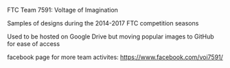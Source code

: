 FTC Team 7591: Voltage of Imagination

Samples of designs during the 2014-2017 FTC competition seasons

Used to be hosted on Google Drive but moving popular images to GitHub for ease of access

facebook page for more team activites: https://www.facebook.com/voi7591/
